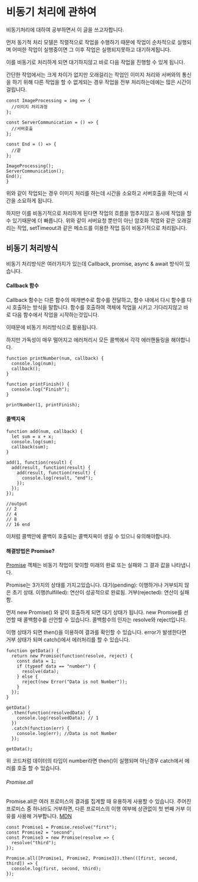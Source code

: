 # 비동기 처리에 관하여

비동기처리에 대하여 공부하면서 이 글을 쓰고자합니다.

먼저 동기적 처리 모델은 직렬적으로 작업을 수행하기 때문에 작업이 순차적으로 실행되며
어떠한 작업이 실행중이면 그 이후 작업은 실행되지못하고 대기하게됩니다.

이를 비동기로 처리하게 되면 대기하지않고 바로 다음 작업을 진행할 수 있게 됩니다.

간단한 작업에서는 크게 차이가 없지만 오래걸리는 작업인 이미지 처리와 서버와의 통신을 하기 위해
다른 작업을 할 수 없게되는 경우 작업을 전부 처리하는데에는 많은 시간이 걸립니다.

```
const ImageProcessing = img => {
  //이미지 처리과정
};

const ServerCommunication = () => {
  //서버호출
};

const End = () => {
  //끝
};

ImageProcessing();
ServerCommunication();
End();
}
```

위와 같이 작업되는 경우 이미지 처리를 하는데 시간을 소요하고 서버호출을 하는데 시간을 소요하게 됩니다.

하지만 이를 비동기적으로 처리하게 된다면 작업의 흐름을 멈추지않고 동시에 작업을 할 수 있기때문에 더 빠릅니다.
위와 같이 서버요청 뿐만이 아닌 암호화 작업와 같은 오래걸리는 작업, setTimeout과 같은 메소드를 이용한 작업 등이 비동기적으로 처리됩니다.

## 비동기 처리방식

비동기 처리방식은 여러가지가 있는데 Callback, promise, async & await 방식이 있습니다.

#### Callback 함수

Callback 함수는 다른 함수의 매개변수로 함수를 전달하고, 함수 내에서 다시 함수를 다시 호출하는 방식을 말합니다.
함수를 호출하여 객체에 작업을 시키고 기다리지않고 바로 다음 함수에서 작업을 시작하는것입니다.

이때문에 비동기 처리방식으로 활용됩니다.

하지만 가독성이 매우 떨어지고 에러처리시 모든 콜백에서 각각 에러핸들링을 해야합니다.

```
function printNumber(num, callback) {
  console.log(num);
  callback();
}

function printFinish() {
  console.log("Finish");
}

printNumber(1, printFinish);
```

#### 콜백지옥

```
function add(num, callback) {
  let sum = x + x;
  console.log(sum);
  callback(sum);
}

add(1, function(result) {
  add(result, function(result) {
    add(result, function(result) {
      console.log(result, "end");
    });
  });
});

//output
// 2
// 4
// 8
// 16 end
```

이처럼 콜백안에 콜백이 호출되는 콜백지옥이 생길 수 있으니 유의해야합니다.

#### 해결방법은 Promise?

[Promise](https://developer.mozilla.org/ko/docs/Web/JavaScript/Reference/Global_Objects/Promise) 객체는 비동기 작업이 맞이할 미래의 완료 또는 실패와 그 결과 값을 나타냅니다.

Promise는 3가지의 상태를 가지고있습니다.
대기(pending): 이행하거나 거부되지 않은 초기 상태.
이행(fulfilled): 연산이 성공적으로 완료됨.
거부(rejected): 연산이 실패함.

먼저 new Promise() 와 같이 호출하게 되면 대기 상태가 됩니다.
new Promise를 선언할 때 콜백함수를 선언할 수 있습니다. 콜백함수의 인자는 resolve와 reject입니다.

이행 상태가 되면 then()을 이용하여 결과를 확인할 수 있습니다. error가 발생한다면 거부 상태가 되며 catch()에서 에러처리를 할 수 있습니다.

```
function getData() {
  return new Promise(function(resolve, reject) {
    const data = 1;
    if (typeof data == "number") {
      resolve(data);
    } else {
      reject(new Error("Data is not Number"));
    }
  });
}

getData()
  .then(function(resolvedData) {
    console.log(resolvedData); // 1
  })
  .catch(function(err) {
    console.log(err); //Data is not Number
  });

getData();
```

위 코드처럼 데이터의 타입이 number라면 then()이 실행되며 아닌경우 catch에서 에러를 호출 할 수 있습니다.

###### Promise.all

Promise.all은 여러 프로미스의 결과를 집계할 때 유용하게 사용할 수 있습니다.
주어진 프로미스 중 하나라도 거부하면, 다른 프로미스의 이행 여부에 상관없이 첫 번째 거부 이유를 사용해 거부합니다. [MDN](https://developer.mozilla.org/ko/docs/Web/JavaScript/Reference/Global_Objects/Promise/all)

```
const Promise1 = Promise.resolve("first");
const Promise2 = "second";
const Promise3 = new Promise(resolve => {
  resolve("third");
});

Promise.all([Promise1, Promise2, Promise3]).then(([first, second, third]) => {
  console.log(first, second, third);
});
```
